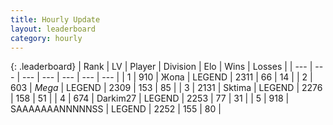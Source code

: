 ```yaml
---
title: Hourly Update
layout: leaderboard
category: hourly
---
```


{: .leaderboard}
| Rank | LV | Player | Division | Elo | Wins | Losses |
| --- | --- | --- | --- | --- | --- | --- |
| <span data-change="1">1</span> | 910 | <span title="ID: 402846">Жoпа</span> | LEGEND | <span data-change="8">2311</span> | <span data-change="2">66</span> | <span data-change="0">14</span> |
| <span data-change="-1">2</span> | 603 | <span title="ID: 651782">_Mega_</span> | LEGEND | <span data-change="2">2309</span> | <span data-change="1">153</span> | <span data-change="0">85</span> |
| <span data-change="0">3</span> | 2131 | <span title="ID: 353063">Sktima</span> | LEGEND | <span data-change="-6">2276</span> | <span data-change="1">158</span> | <span data-change="1">51</span> |
| <span data-change="0">4</span> | 674 | <span title="ID: 694036">Darkim27</span> | LEGEND | <span data-change="0">2253</span> | <span data-change="0">77</span> | <span data-change="0">31</span> |
| <span data-change="0">5</span> | 918 | <span title="ID: 174294">SAAAAAAANNNNNSS</span> | LEGEND | <span data-change="0">2252</span> | <span data-change="0">155</span> | <span data-change="0">80</span> |